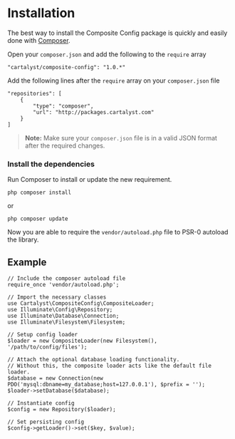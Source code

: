# Installation

The best way to install the Composite Config package is quickly and easily done with [Composer](http://getcomposer.org).

Open your `composer.json` and add the following to the `require` array

	"cartalyst/composite-config": "1.0.*"

Add the following lines after the `require` array on your `composer.json` file

	"repositories": [
		{
			"type": "composer",
			"url": "http://packages.cartalyst.com"
		}
	]

> **Note:** Make sure your `composer.json` file is in a valid JSON format after the required changes.

### Install the dependencies

Run Composer to install or update the new requirement.

	php composer install

or

	php composer update

Now you are able to require the `vendor/autoload.php` file to PSR-0 autoload the library.

## Example

	// Include the composer autoload file
	require_once 'vendor/autoload.php';

	// Import the necessary classes
	use Cartalyst\CompositeConfig\CompositeLoader;
	use Illuminate\Config\Repository;
	use Illuminate\Database\Connection;
	use Illuminate\Filesystem\Filesystem;

	// Setup config loader
	$loader = new CompositeLoader(new Filesystem(), '/path/to/config/files');

	// Attach the optional database loading functionality.
	// Without this, the composite loader acts like the default file loader.
	$database = new Connection(new PDO('mysql:dbname=my_database;host=127.0.0.1'), $prefix = '');
	$loader->setDatabase($database);

	// Instantiate config
	$config = new Repository($loader);

	// Set persisting config
	$config->getLoader()->set($key, $value);
